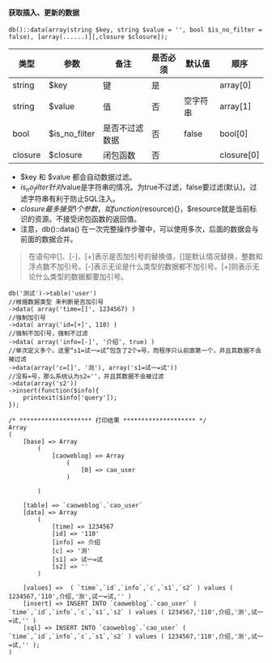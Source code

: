 #### 获取插入、更新的数据


```
db()::data(array(string $key, string $value = '', bool $is_no_filter = false), [array(......)][,closure $closure]);
```

|类型|参数|备注|是否必须|默认值|顺序|
| ----| ----|----|----|----|----|
|string|$key|键|是||array[0]|
|string|$value|值|否|空字符串|array[1]|
|bool|$is_no_filter|是否不过滤数据|否|false|bool[0]|
|closure|$closure|闭包函数|否|	|closure[0]|

- $key 和 $value 都会自动数据过滤。
- $is_no_filter 针对$value是字符串的情况。为true不过滤，false要过滤(默认)。过滤字符串有利于防止SQL注入。
- $closure 最多接受1个参数，如function($resource){}，$resource就是当前标识的资源。不接受闭包函数的返回值。
- 注意，db()::data() 在一次完整操作步骤中，可以使用多次，后面的数据会与前面的数据合并。
 
> 在语句中[]、[-]、[+]表示是否加引号的替换值，[]是默认情况替换，整数和浮点数不加引号。[-]表示无论是什么类型的数据都不加引号。[+]则表示无论什么类型的数据都要加引号。

```
db('测试')->table('user')
//根据数据类型 来判断是否加引号
->data( array('time=[]', 1234567) )
//强制加引号
->data( array('id=[+]', 110) )
//强制不加引号，强制不过滤
->data( array('info=[-]', '介绍', true) )
//单次定义多个。这里“s1=试一=试”包含了2个=号，而程序只认前面第一个，并且其数据不会被过滤
->data(array('c=[]', '测'), array('s1=试一=试'))
//没有=号，那么系统认为s2=''，并且其数据不会被过滤
->data(array('s2'))
->insert(function($info){
	printexit($info['query']);
});
```


```
/* ******************** 打印结果 ******************** */
Array
(
    [base] => Array
        (
            [caoweblog] => Array
                (
                    [0] => cao_user
                )

        )

    [table] => `caoweblog`.`cao_user`
    [data] => Array
        (
            [time] => 1234567
            [id] => '110'
            [info] => 介绍
            [c] => '测'
            [s1] => 试一=试
            [s2] => ''
        )

    [values] =>  ( `time`,`id`,`info`,`c`,`s1`,`s2` ) values ( 1234567,'110',介绍,'测',试一=试,'' )
    [insert] => INSERT INTO `caoweblog`.`cao_user` ( `time`,`id`,`info`,`c`,`s1`,`s2` ) values ( 1234567,'110',介绍,'测',试一=试,'' )
    [sql] => INSERT INTO `caoweblog`.`cao_user` ( `time`,`id`,`info`,`c`,`s1`,`s2` ) values ( 1234567,'110',介绍,'测',试一=试,'' );
)
```
